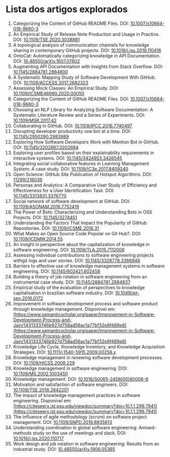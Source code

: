 # Lista dos artigos explorados

1. Categorizing the Content of GitHub README Files. DOI: [10.1007/s10664-018-9660-3](https://doi.org/10.1007/s10664-018-9660-3)
1. An Empirical Study of Release Note Production and Usage in Practice. DOI: [10.1109/TSE.2020.3038881](https://doi.org/10.1109/TSE.2020.3038881)
1. A topological analysis of communication channels for knowledge sharing in contemporary GitHub projects. DOI: [10.1016/j.jss.2019.110416](https://doi.org/10.1016/j.jss.2019.110416)
1. OntoCat: Automatically categorizing knowledge in API Documentation. DOI: [10.48550/arXiv.1607.07602](https://doi.org/10.48550/arXiv.1607.07602)
1. Augmenting API Documentation with Insights from Stack Overflow. DOI: [10.1145/2884781.2884800](https://doi.org/10.1145/2884781.2884800)
1. A Systematic Mapping Study of Software Development With GitHub. DOI: [10.1109/ACCESS.2017.2682323](https://doi.org/10.1109/ACCESS.2017.2682323)
1. Assessing Mock Classes: An Empirical Study. DOI: [10.1109/ICSME46990.2020.00050](https://doi.org/10.1109/ICSME46990.2020.00050)
1. Categorizing the Content of GitHub README Files. DOI: [10.1007/s10664-018-9660-3](https://doi.org/10.1007/s10664-018-9660-3)
1. Choosing an NLP Library for Analyzing Software Documentation: A Systematic Literature Review and a Series of Experiments. DOI: [10.1109/MSR.2017.42](https://doi.org/10.1109/MSR.2017.42)
1. Collaborating in GitHub. DOI: [10.1109/IPCC.2016.7740497](https://doi.org/10.1109/IPCC.2016.7740497)
1. Disrupting developer productivity one bot at a time. DOI: [10.1145/2950290.2983989](https://doi.org/10.1145/2950290.2983989)
1. Exploring How Software Developers Work with Mention Bot in GitHub. DOI: [10.1145/3202667.3202694](https://doi.org/10.1145/3202667.3202694)
1. Exploring user profiles based on their explainability requirements in interactive systems. DOI: [10.1145/3424953.3426545](https://doi.org/10.1145/3424953.3426545)
1. Integrating social collaborative features in Learning Management System: A case study. DOI: [10.1109/IC3e.2017.8409240](https://doi.org/10.1109/IC3e.2017.8409240)
1. Open Science: GitHub Site Publication of Hotspot Algorithms. DOI: [11299/216039](https://doi.org/11299/216039)
1. Personas and Analytics: A Comparative User Study of Efficiency and Effectiveness for a User Identification Task. DOI: [10.1145/3313831.3376770](https://doi.org/10.1145/3313831.3376770)
1. Social network of software development at GitHub. DOI: [10.1109/ASONAM.2016.7752419](https://doi.org/10.1109/ASONAM.2016.7752419)
1. The Power of Bots: Characterizing and Understanding Bots in OSS Projects. DOI: [10.1145/3274451](https://doi.org/10.1145/3274451)
1. Understanding the Factors That Impact the Popularity of GitHub Repositories. DOI: [10.1109/ICSME.2016.31](https://doi.org/10.1109/ICSME.2016.31)
1. What Makes an Open Source Code Popular on Git Hub?. DOI: [10.1109/ICDMW.2014.55](https://doi.org/10.1109/ICDMW.2014.55)
1. An insight in perspective about the capitalization of knowledge in software engineering. DOI: [10.1109/TLA.2015.7112006](https://doi.org/10.1109/TLA.2015.7112006)
1. Assessing individual contributions to software engineering projects withgit logs and user stories. DOI: [10.1145/3328778.3366948](https://doi.org/10.1145/3328778.3366948)
1. Barriers to effective use of knowledge management systems in software engineering. DOI: [10.1145/602421.602458](https://doi.org/10.1145/602421.602458)
1. Building a theory of job rotation in software engineering from an instrumental case study. DOI: [10.1145/2884781.2884837](https://doi.org/10.1145/2884781.2884837)
1. Empirical study of the evaluation of perspectives to knowledge capitalisation in brazilian software industry. DOI: [10.1049/iet-sen.2016.0172](https://doi.org/10.1049/iet-sen.2016.0172)
1. Improvement in software development process and software product through knowledge management. Disponível em: [https://www.semanticscholar.org/paper/Improvement-in-Software-Development-Process-and-Jain/1431333746b927d758ad56ac1a77bf32e6f489e8](https://www.semanticscholar.org/paper/Improvement-in-Software-Development-Process-and-Jain/1431333746b927d758ad56ac1a77bf32e6f489e8)
1. Knowledge Life Cycle, Knowledge Inventory, and Knowledge Acquisition Strategies. DOI: [10.1111/j.1540-5915.2009.00258.x](https://doi.org/10.1111/j.1540-5915.2009.00258.x)
1. Knowledge management in renewing software development processes. DOI: [10.1109/HICSS.2008.229](https://doi.org/10.1109/HICSS.2008.229)
1. Knowledge management in software engineering. DOI: [10.1109/MS.2002.1003450](https://doi.org/10.1109/MS.2002.1003450)
1. Knowledge management. DOI: [10.1016/S0065-2458(00)80006-6](https://doi.org/10.1016/S0065-2458(00)80006-6)
1. Motivation and satisfaction of software engineers. DOI: [10.1109/TSE.2018.2842201](https://doi.org/10.1109/TSE.2018.2842201)
1. The impact of knowledge management practices in software engineering. Disponível em: [https://citeseerx.ist.psu.edu/viewdoc/summary?doi=10.1.1.299.7941](https://citeseerx.ist.psu.edu/viewdoc/summary?doi=10.1.1.299.7941)
1. The influence of agile methodology (scrum) on software project management. DOI: [10.1109/SNPD.2019.8935813](https://doi.org/10.1109/SNPD.2019.8935813)
1. Understanding coordination in global software engineering: Amixed-methods study on the use of meetings and slack. DOI: [10.1016/j.jss.2020.110717](https://doi.org/10.1016/j.jss.2020.110717)
1. Work design and job rotation in software engineering: Results from an industrial study. DOI: [10.48550/arXiv.1906.05365](https://doi.org/10.48550/arXiv.1906.05365)
